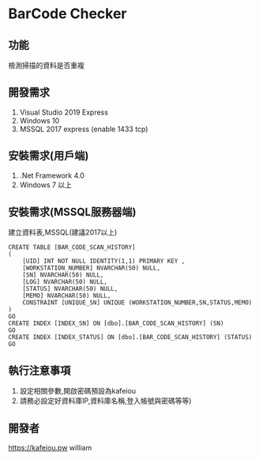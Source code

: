 # BarCode Checker

## 功能
檢測掃描的資料是否重複

## 開發需求
1. Visual Studio 2019 Express
2. Windows 10
3. MSSQL 2017 express (enable 1433 tcp)

## 安裝需求(用戶端)
1. .Net Framework 4.0
2. Windows 7 以上

## 安裝需求(MSSQL服務器端)
建立資料表,MSSQL(建議2017以上)
```
CREATE TABLE [BAR_CODE_SCAN_HISTORY]
(
    [UID] INT NOT NULL IDENTITY(1,1) PRIMARY KEY , 
    [WORKSTATION_NUMBER] NVARCHAR(50) NULL, 
    [SN] NVARCHAR(50) NULL, 
    [LOG] NVARCHAR(50) NULL, 
    [STATUS] NVARCHAR(50) NULL, 
    [MEMO] NVARCHAR(50) NULL, 
    CONSTRAINT [UNIQUE_SN] UNIQUE (WORKSTATION_NUMBER,SN,STATUS,MEMO)
)
GO
CREATE INDEX [INDEX_SN] ON [dbo].[BAR_CODE_SCAN_HISTORY] (SN)
GO
CREATE INDEX [INDEX_STATUS] ON [dbo].[BAR_CODE_SCAN_HISTORY] (STATUS)
GO
```
## 執行注意事項
1. 設定相關參數,開啟密碼預設為kafeiou
2. 請務必設定好資料庫IP,資料庫名稱,登入帳號與密碼等等)

## 開發者
https://kafeiou.pw
william
